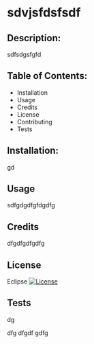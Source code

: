 # sdvjsfdsfsdf

  ## Description: 
  sdfsdgsfgfd

  ## Table of Contents:
  * Installation
  * Usage
  * Credits
  * License
  * Contributing
  * Tests

  ## Installation:
  gd

  ## Usage
  sdfgdgdfgfdgdfg

  ## Credits
  dfgdfgdfgdfg

  ## License
  Eclipse 
  [![License](https://img.shields.io/badge/License-EPL%201.0-red.svg)](https://opensource.org/licenses/EPL-1.0)

  ## Tests
  dg



  dfg
  dfgdf
  gdfg
